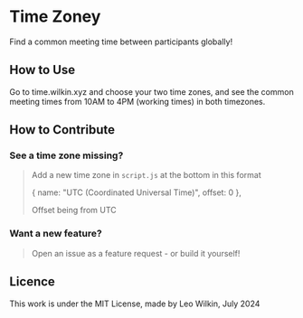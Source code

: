 # Time Zoney
Find a common meeting time between participants globally!

## How to Use

Go to time.wilkin.xyz and choose your two time zones, and see the common meeting times from 10AM to 4PM (working times) in both timezones.

## How to Contribute

### See a time zone missing?
> Add a new time zone in `script.js` at the bottom in this format
> 
> { name: "UTC (Coordinated Universal Time)", offset: 0 },
> 
> Offset being from UTC

### Want a new feature?

> Open an issue as a feature request - or build it yourself!

## Licence
This work is under the MIT License, made by Leo Wilkin, July 2024
